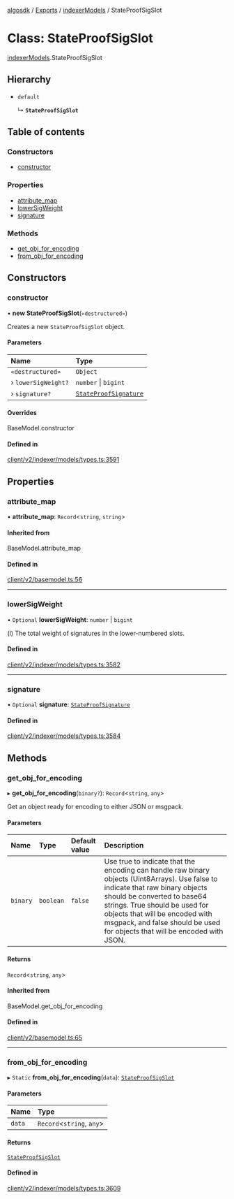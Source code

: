 [algosdk](../README.md) / [Exports](../modules.md) / [indexerModels](../modules/indexerModels.md) / StateProofSigSlot

# Class: StateProofSigSlot

[indexerModels](../modules/indexerModels.md).StateProofSigSlot

## Hierarchy

- `default`

  ↳ **`StateProofSigSlot`**

## Table of contents

### Constructors

- [constructor](indexerModels.StateProofSigSlot.md#constructor)

### Properties

- [attribute\_map](indexerModels.StateProofSigSlot.md#attribute_map)
- [lowerSigWeight](indexerModels.StateProofSigSlot.md#lowersigweight)
- [signature](indexerModels.StateProofSigSlot.md#signature)

### Methods

- [get\_obj\_for\_encoding](indexerModels.StateProofSigSlot.md#get_obj_for_encoding)
- [from\_obj\_for\_encoding](indexerModels.StateProofSigSlot.md#from_obj_for_encoding)

## Constructors

### constructor

• **new StateProofSigSlot**(`«destructured»`)

Creates a new `StateProofSigSlot` object.

#### Parameters

| Name | Type |
| :------ | :------ |
| `«destructured»` | `Object` |
| › `lowerSigWeight?` | `number` \| `bigint` |
| › `signature?` | [`StateProofSignature`](indexerModels.StateProofSignature.md) |

#### Overrides

BaseModel.constructor

#### Defined in

[client/v2/indexer/models/types.ts:3591](https://github.com/algorand/js-algorand-sdk/blob/13a5d73/src/client/v2/indexer/models/types.ts#L3591)

## Properties

### attribute\_map

• **attribute\_map**: `Record`<`string`, `string`\>

#### Inherited from

BaseModel.attribute\_map

#### Defined in

[client/v2/basemodel.ts:56](https://github.com/algorand/js-algorand-sdk/blob/13a5d73/src/client/v2/basemodel.ts#L56)

___

### lowerSigWeight

• `Optional` **lowerSigWeight**: `number` \| `bigint`

(l) The total weight of signatures in the lower-numbered slots.

#### Defined in

[client/v2/indexer/models/types.ts:3582](https://github.com/algorand/js-algorand-sdk/blob/13a5d73/src/client/v2/indexer/models/types.ts#L3582)

___

### signature

• `Optional` **signature**: [`StateProofSignature`](indexerModels.StateProofSignature.md)

#### Defined in

[client/v2/indexer/models/types.ts:3584](https://github.com/algorand/js-algorand-sdk/blob/13a5d73/src/client/v2/indexer/models/types.ts#L3584)

## Methods

### get\_obj\_for\_encoding

▸ **get_obj_for_encoding**(`binary?`): `Record`<`string`, `any`\>

Get an object ready for encoding to either JSON or msgpack.

#### Parameters

| Name | Type | Default value | Description |
| :------ | :------ | :------ | :------ |
| `binary` | `boolean` | `false` | Use true to indicate that the encoding can handle raw binary objects (Uint8Arrays). Use false to indicate that raw binary objects should be converted to base64 strings. True should be used for objects that will be encoded with msgpack, and false should be used for objects that will be encoded with JSON. |

#### Returns

`Record`<`string`, `any`\>

#### Inherited from

BaseModel.get\_obj\_for\_encoding

#### Defined in

[client/v2/basemodel.ts:65](https://github.com/algorand/js-algorand-sdk/blob/13a5d73/src/client/v2/basemodel.ts#L65)

___

### from\_obj\_for\_encoding

▸ `Static` **from_obj_for_encoding**(`data`): [`StateProofSigSlot`](indexerModels.StateProofSigSlot.md)

#### Parameters

| Name | Type |
| :------ | :------ |
| `data` | `Record`<`string`, `any`\> |

#### Returns

[`StateProofSigSlot`](indexerModels.StateProofSigSlot.md)

#### Defined in

[client/v2/indexer/models/types.ts:3609](https://github.com/algorand/js-algorand-sdk/blob/13a5d73/src/client/v2/indexer/models/types.ts#L3609)
